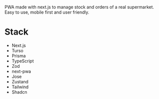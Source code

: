 PWA made with next.js to manage stock and orders of a real supermarket. Easy to use, mobile first and user friendly. 

# Stack
- Next.js
- Turso
- Prisma
- TypeScript
- Zod
- next-pwa
- Jose
- Zustand
- Tailwind
- Shadcn
